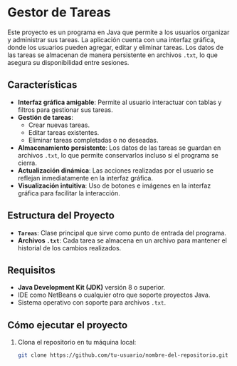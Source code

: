 # Gestor de Tareas

Este proyecto es un programa en Java que permite a los usuarios organizar y administrar sus tareas. La aplicación cuenta con una interfaz gráfica, donde los usuarios pueden agregar, editar y eliminar tareas. Los datos de las tareas se almacenan de manera persistente en archivos `.txt`, lo que asegura su disponibilidad entre sesiones.

## Características

- **Interfaz gráfica amigable**: Permite al usuario interactuar con tablas y filtros para gestionar sus tareas.
- **Gestión de tareas**: 
  - Crear nuevas tareas.
  - Editar tareas existentes.
  - Eliminar tareas completadas o no deseadas.
- **Almacenamiento persistente**: Los datos de las tareas se guardan en archivos `.txt`, lo que permite conservarlos incluso si el programa se cierra.
- **Actualización dinámica**: Las acciones realizadas por el usuario se reflejan inmediatamente en la interfaz gráfica.
- **Visualización intuitiva**: Uso de botones e imágenes en la interfaz gráfica para facilitar la interacción.

## Estructura del Proyecto

- **`Tareas`**: Clase principal que sirve como punto de entrada del programa.
- **Archivos `.txt`**: Cada tarea se almacena en un archivo para mantener el historial de los cambios realizados.

## Requisitos

- **Java Development Kit (JDK)** versión 8 o superior.
- IDE como NetBeans o cualquier otro que soporte proyectos Java.
- Sistema operativo con soporte para archivos `.txt`.

## Cómo ejecutar el proyecto

1. Clona el repositorio en tu máquina local:
   ```bash
   git clone https://github.com/tu-usuario/nombre-del-repositorio.git
